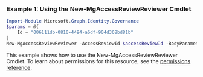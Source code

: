 ### Example 1: Using the New-MgAccessReviewReviewer Cmdlet
```powershell
Import-Module Microsoft.Graph.Identity.Governance
$params = @{
	Id = "006111db-0810-4494-a6df-904d368bd81b"
}
New-MgAccessReviewReviewer -AccessReviewId $accessReviewId -BodyParameter $params
```
This example shows how to use the New-MgAccessReviewReviewer Cmdlet.
To learn about permissions for this resource, see the [permissions reference](/graph/permissions-reference).
